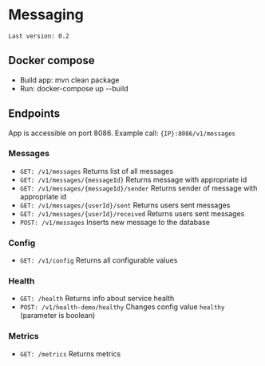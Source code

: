 # Messaging
`Last version: 0.2`
## Docker compose
- Build app: mvn clean package
- Run: docker-compose up --build

## Endpoints
App is accessible on port 8086.
Example call: `{IP}:8086/v1/messages`

### Messages
* `GET: /v1/messages` Returns list of all messages
* `GET: /v1/messages/{messageId}` Returns message with appropriate id
* `GET: /v1/messages/{messageId}/sender` Returns sender of message with appropriate id
* `GET: /v1/messages/{userId}/sent` Returns users sent messages
* `GET: /v1/messages/{userId}/received` Returns users sent messages
* `POST: /v1/messages` Inserts new message to the database

### Config
* `GET: /v1/config` Returns all configurable values

### Health
* `GET: /health` Returns info about service health
* `POST: /v1/health-demo/healthy` Changes config value `healthy` (parameter is boolean) 

### Metrics
* `GET: /metrics` Returns metrics

